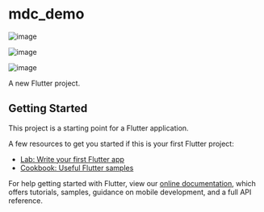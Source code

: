 # mdc_demo

![image](https://github.com/pheromone/Flutter_learn_demo/blob/master/%E5%9F%BA%E7%A1%80Widget/mdc_demo/Chip.png) <br/>

![image](https://github.com/pheromone/Flutter_learn_demo/blob/master/%E5%9F%BA%E7%A1%80Widget/mdc_demo/DataTable.png) <br/>

![image](https://github.com/pheromone/Flutter_learn_demo/blob/master/%E5%9F%BA%E7%A1%80Widget/mdc_demo/PaginatedDataTable.png) <br/>




A new Flutter project.

## Getting Started

This project is a starting point for a Flutter application.

A few resources to get you started if this is your first Flutter project:

- [Lab: Write your first Flutter app](https://flutter.io/docs/get-started/codelab)
- [Cookbook: Useful Flutter samples](https://flutter.io/docs/cookbook)

For help getting started with Flutter, view our 
[online documentation](https://flutter.io/docs), which offers tutorials, 
samples, guidance on mobile development, and a full API reference.
